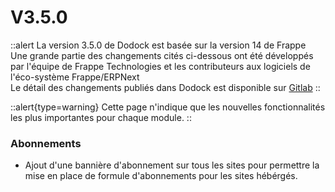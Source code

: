 # V3.5.0

::alert
La version 3.5.0 de Dodock est basée sur la version 14 de Frappe  
Une grande partie des changements cités ci-dessous ont été développés par l'équipe de Frappe Technologies et les contributeurs aux logiciels de l'éco-système Frappe/ERPNext  
Le détail des changements publiés dans Dodock est disponible sur [Gitlab](https://gitlab.com/dokos/dodock/-/releases/v3.5.0)
::

::alert{type=warning}
Cette page n'indique que les nouvelles fonctionnalités les plus importantes pour chaque module.
::

### Abonnements

- Ajout d'une bannière d'abonnement sur tous les sites pour permettre la mise en place de formule d'abonnements pour les sites hébérgés.
